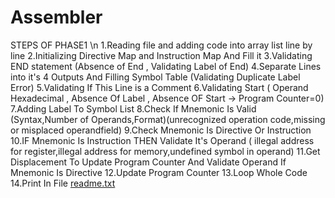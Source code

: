 # Assembler
 STEPS OF PHASE1 \n
 1.Reading file and adding code into array list line by line
 2.Initializing Directive Map and Instruction Map And Fill it 
 3.Validating END statement (Absence of End , Validating Label of End) 
 4.Separate Lines into it's 4 Outputs And Filling Symbol Table (Validating Duplicate Label Error)
 5.Validating If This Line is a Comment 
 6.Validating Start ( Operand Hexadecimal , Absence Of Label , Absence OF Start -> Program Counter=0) 
 7.Adding Label To Symbol List 
 8.Check If Mnemonic Is Valid (Syntax,Number of Operands,Format)(unrecognized operation code,missing or misplaced operandfield) 
 9.Check Mnemonic Is Directive Or Instruction 
 10.IF Mnemonic Is Instruction THEN Validate It's Operand ( illegal address for register,illegal address for memory,undefined symbol in operand)
 11.Get Displacement To Update Program Counter And Validate Operand If Mnemonic Is Directive 
 12.Update Program Counter 
 13.Loop Whole Code 
 14.Print In File
[readme.txt](https://github.com/tarekosama126/Assembler/files/7977098/readme.txt)
